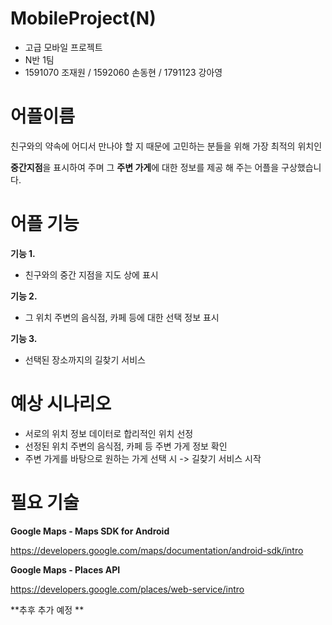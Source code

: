 # MobileProject(N)
- 고급 모바일 프로젝트
- N반 1팀
- 1591070 조재원 / 1592060 손동현 / 1791123 강아영



# 어플이름
친구와의 약속에 어디서 만나야 할 지 때문에 고민하는 분들을 위해 가장 최적의 위치인 

**중간지점**을 표시하여 주며 그 **주변 가게**에 대한 정보를 제공 해 주는 어플을 구상했습니다.

# 어플 기능

**기능 1.**
- 친구와의 중간 지점을 지도 상에 표시

**기능 2.**
- 그 위치 주변의 음식점, 카페 등에 대한 선택 정보 표시

**기능 3.**
- 선택된 장소까지의 길찾기 서비스

# 예상 시나리오

- 서로의 위치 정보 데이터로 합리적인 위치 선정
- 선정된 위치 주변의 음식점, 카페 등 주변 가게 정보 확인
- 주변 가게를 바탕으로 원하는 가게 선택 시 -> 길찾기 서비스 시작

# 필요 기술

**Google Maps - Maps SDK for Android**

  <https://developers.google.com/maps/documentation/android-sdk/intro>

**Google Maps - Places API**

<https://developers.google.com/places/web-service/intro>

**추후 추가 예정 **
